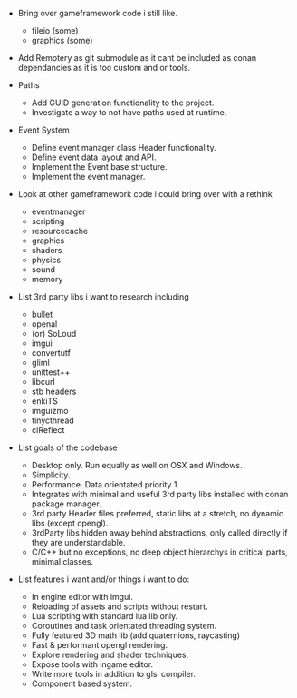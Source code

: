 - Bring over gameframework code i still like.
	- fileio (some)
	- graphics (some)

- Add Remotery as git submodule as it cant be included as conan dependancies as it is too custom and or tools.

- Paths
	- Add GUID generation functionality to the project.
	- Investigate a way to not have paths used at runtime.

- Event System
	- Define event manager class Header functionality.
	- Define event data layout and API.
	- Implement the Event base structure.
	- Implement the event manager.

- Look at other gameframework code i could bring over with a rethink
	- eventmanager
	- scripting
	- resourcecache
	- graphics
	- shaders
	- physics
	- sound
	- memory

- List 3rd party libs i want to research including
	- bullet
	- openal
	- (or) SoLoud
	- imgui
	- convertutf
	- gliml
	- unittest++
	- libcurl
	- stb headers
	- enkiTS
	- imguizmo
	- tinycthread
	- clReflect

- List goals of the codebase
	- Desktop only. Run equally as well on OSX and Windows.
	- Simplicity.
	- Performance. Data orientated priority 1.
	- Integrates with minimal and useful 3rd party libs installed with conan package manager.
	- 3rd party Header files preferred, static libs at a stretch, no dynamic libs (except opengl).
	- 3rdParty libs hidden away behind abstractions, only called directly if they are understandable.
	- C/C++ but no exceptions, no deep object hierarchys in critical parts, minimal classes.

- List features i want and/or things i want to do:
	- In engine editor with imgui.
	- Reloading of assets and scripts without restart.
	- Lua scripting with standard lua lib only.
	- Coroutines and task orientated threading system.
	- Fully featured 3D math lib (add quaternions, raycasting)
	- Fast & performant opengl rendering.
	- Explore rendering and shader techniques.
	- Expose tools with ingame editor.
	- Write more tools in addition to glsl compiler.
	- Component based system.
